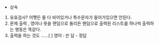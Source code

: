- 상속
1. 유효검사? 어쩃든 둘 다 비어있거나 특수문자가 들어가있으면 안된다.
2. 문제 출력 , 영어나 뜻을 랜덤으로 돌리든 핸덤으로 출력된 리스트를 하나씩 출력하는 행동은 똑같다. 
3. 출력을 하는 것도 ......[ ] 영어 : 쓴 답 - 정답